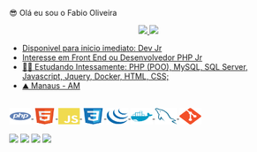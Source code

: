 😎 Olá eu sou o Fabio Oliveira

<div align="center">
  <a href="https://github.com/fabiooliveira">
  <img height="180em" src="https://github-readme-stats.vercel.app/api?username=fabiooliveira&show_icons=true&theme=merko&include_all_commits=true&count_private=true"/>
  <img height="180em" src="https://github-readme-stats.vercel.app/api/top-langs/?username=fabiooliveira&layout=compact&langs_count=7&theme=merko"/>
</div>
  
 
- Disponivel para inicio imediato: Dev Jr
- Interesse em Front End ou Desenvolvedor PHP Jr
- 👨‍💻 Estudando Intessamente: PHP (POO), MySQL, SQL Server, Javascript, Jquery, Docker, HTML, CSS;
- ⛰ Manaus - AM 

  
<div style="display: inline_block"><br>
  <img align="center" alt="Fabio-Js" height="30" width="40" src="https://raw.githubusercontent.com/devicons/devicon/master/icons/php/php-plain.svg">
  <img align="center" alt="Rafa-HTML" height="30" width="40" src="https://raw.githubusercontent.com/devicons/devicon/master/icons/html5/html5-original.svg">
   <img align="center" alt="Rafa-Js" height="30" width="40" src="https://raw.githubusercontent.com/devicons/devicon/master/icons/javascript/javascript-plain.svg">
  <img align="center" alt="Rafa-CSS" height="30" width="40" src="https://raw.githubusercontent.com/devicons/devicon/master/icons/css3/css3-original.svg">
  <img align="center" alt="Rafa-React" height="30" width="40" src="https://raw.githubusercontent.com/devicons/devicon/master/icons/jquery/jquery-plain.svg">
  <img align="center" alt="Rafa-React" height="30" width="40" src="https://raw.githubusercontent.com/devicons/devicon/master/icons/docker/docker-plain.svg">
  <img align="center" alt="Rafa-React" height="30" width="40" src="https://raw.githubusercontent.com/devicons/devicon/master/icons/mysql/mysql-plain.svg">
  <img align="center" alt="Rafa-React" height="30" width="40" src="https://raw.githubusercontent.com/devicons/devicon/master/icons/git/git-plain.svg">
  
</div>
  
  <br/>
  
 <div> 
    <a href="https://instagram.com/fabio.oficial" target="_blank"><img src="https://img.shields.io/badge/-Instagram-%23E4405F?style=for-the-badge&logo=instagram&logoColor=white" target="_blank"></a>
  <a href = "mailto:fabiodiego91@gmail.com"><img src="https://img.shields.io/badge/-Gmail-%23333?style=for-the-badge&logo=gmail&logoColor=white" target="_blank"></a>
  <a href="https://www.linkedin.com/in/fabio-oliveira-302433147/" target="_blank"><img src="https://img.shields.io/badge/-LinkedIn-%230077B5?style=for-the-badge&logo=linkedin&logoColor=white" target="_blank"></a>
    <a href=[https://api.whatsapp.com/send?phone=5547997631633&text=Ol%C3%A1%20Mundo!](https://api.whatsapp.com/send?phone=5592984897570&text=*Ol%C3%A1%2C%20gostaria%20de%20um%20or%C3%A7amento!*)" target="_blank"><img src="https://img.shields.io/badge/-whatsapp-%23E4405F?style=for-the-badge&logo=whatsapp&logoColor=white" target="_blank"></a>
 </div>
  

